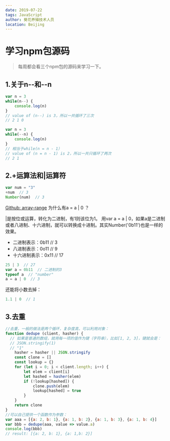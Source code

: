 ```yaml
---
date: 2019-07-22
tags: JavaScript
author: 葵花养殖技术人员
location: Beijing
---
```


# 学习npm包源码
> 每周都会看三个npm包的源码来学习一下。

## 1.关于n--和--n
```js
var n = 3
while(n--) {
	console.log(n) 
}
// value of (n--) is 3，所以一共循环了三次
// 2 1 0

var n = 3
while(--n) {
	console.log(n)
}
// 相当于while(n = n - 1）
// value of (n = n - 1) is 2，所以一共只循环了两次
// 2 1
```

## 2.+运算法和|运算符
```js
var num = "3"
+num  // 3
Number(num)  // 3
```
[Github: array-range](https://github.com/mattdesl/array-range/blob/master/index.js)
为什么有a = a | 0 ？

|是按位或运算，转化为二进制，有1则该位为1。
用var a = a | 0，如果a是二进制或者八进制、十六进制，就可以转换成十进制。其实Number('0b11')也是一样的效果。
* 二进制表示：0b11  // 3
* 八进制表示：0o11  // 9
* 十六进制表示：0x11  // 17
```js
25 | 3  // 27
var a = 0b11  // 二进制的3
typeof a  // "number"
a = a | 0  // 3
```
还能将小数去掉：
```js
1.1 | 0  // 1
```


## 3.去重
```js
//去重，一般的做法是两个循环，复杂度高，可以利用对象：
function dedupe (client, hasher) {
  // 如果是普通的数组，就用每一项的值作为键（字符串），比如[1, 2, 3]，键就会是：
  // JSON.stringify(1)
  // "1"
    hasher = hasher || JSON.stringify
    const clone = []
    const lookup = {}
    for (let i = 0; i < client.length; i++) {
        let elem = client[i]
        let hashed = hasher(elem)
        if (!lookup[hashed]) {
            clone.push(elem)
            lookup[hashed] = true
        }
    }
    return clone
}
//可以自己提供一个函数作为参数：
var aaa = [{a: 2, b: 1}, {a: 1, b: 2}, {a: 1, b: 3}, {a: 1, b: 4}]
var bbb = dedupe(aaa, value => value.a)
console.log(bbb)
// result: [{a: 2, b: 1}, {a: 1,b: 2}]
```